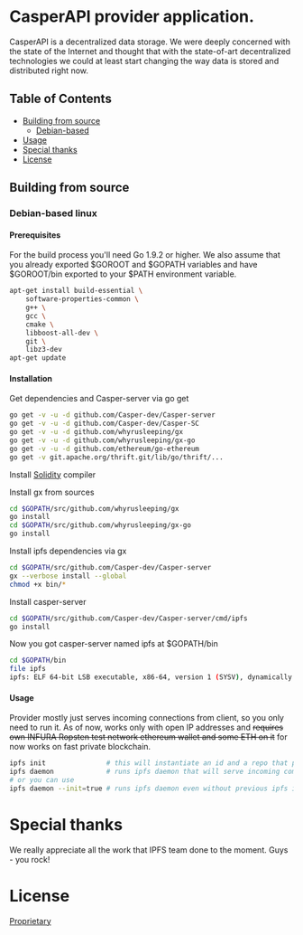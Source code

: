 

# CasperAPI provider application.
CasperAPI is a decentralized data storage.
We were deeply concerned with the state of the Internet and thought that with the state-of-art decentralized technologies we could at least start changing the way data is stored and distributed right now.

## Table of Contents

- [Building from source](#building-from-source)
  - [Debian-based](#debian-based-linux)
- [Usage](#usage)
- [Special thanks](#special-thanks)
- [License](#license)
  
## Building from source
### Debian-based linux
#### Prerequisites
For the build process you'll need Go 1.9.2 or higher. We also assume that you already exported $GOROOT and $GOPATH variables and have $GOROOT/bin exported to your $PATH environment variable.

```bash
apt-get install build-essential \
	software-properties-common \
	g++ \
	gcc \
	cmake \
	libboost-all-dev \
	git \
	libz3-dev
apt-get update
```

#### Installation
Get dependencies and Casper-server via go get
```bash
go get -v -u -d github.com/Casper-dev/Casper-server
go get -v -u -d github.com/Casper-dev/Casper-SC
go get -v -u -d github.com/whyrusleeping/gx
go get -v -u -d github.com/whyrusleeping/gx-go 
go get -v -u -d github.com/ethereum/go-ethereum
go get -v git.apache.org/thrift.git/lib/go/thrift/...
```
Install [Solidity](https://solidity.readthedocs.io/en/latest/installing-solidity.html#) compiler

Install gx from sources
```bash
cd $GOPATH/src/github.com/whyrusleeping/gx
go install
cd $GOPATH/src/github.com/whyrusleeping/gx-go
go install
```
Install ipfs dependencies via gx
```bash
cd $GOPATH/src/github.com/Casper-dev/Casper-server
gx --verbose install --global
chmod +x bin/*
```
Install casper-server
```bash
cd $GOPATH/src/github.com/Casper-dev/Casper-server/cmd/ipfs
go install
```
Now you got casper-server named ipfs at $GOPATH/bin
```bash
cd $GOPATH/bin
file ipfs
ipfs: ELF 64-bit LSB executable, x86-64, version 1 (SYSV), dynamically linked, interpreter /lib64/ld-linux-x86-64.so.2, for GNU/Linux 2.6.32, BuildID[sha1]=2478eaaff91f2846ccfcef826de7d74f4261ed13, not stripped
```

#### Usage
Provider mostly just serves incoming connections from client, so you only need to run it. As of now, works only with open IP addresses and ~~requires own INFURA Ropsten test network ethereum wallet and some ETH on it~~ for now works on fast private blockchain.
```bash
ipfs init 	 			# this will instantiate an id and a repo that provider will use
ipfs daemon	 			# runs ipfs daemon that will serve incoming commands
# or you can use
ipfs daemon --init=true # runs ipfs daemon even without previous ipfs init; will make an id and a repo if there's none already instanced
```

# Special thanks
We really appreciate all the work that IPFS team done to the moment. 
Guys - you rock!

# License
[Proprietary](LICENSE)